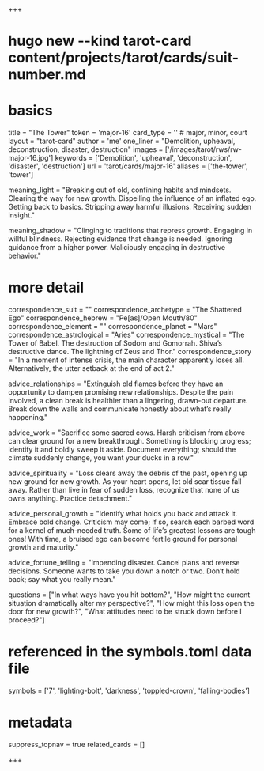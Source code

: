 +++
# hugo new --kind tarot-card content/projects/tarot/cards/suit-number.md
# basics
title     		 = "The Tower"
token					 = 'major-16'
card_type			 = '' # major, minor, court
layout				 = "tarot-card"
author    		 = 'me'
one_liner 		 = "Demolition, upheaval, deconstruction, disaster, destruction"
images				 = ['/images/tarot/rws/rw-major-16.jpg']
keywords			 = ['Demolition', 'upheaval', 'deconstruction', 'disaster', 'destruction']
url						 = 'tarot/cards/major-16'
aliases				 = ['the-tower', 'tower']

meaning_light  = "Breaking out of old, confining habits and mindsets. Clearing the way for new growth. Dispelling the influence of an inflated ego. Getting back to basics. Stripping away harmful illusions. Receiving sudden insight."

meaning_shadow = "Clinging to traditions that repress growth. Engaging in willful blindness. Rejecting evidence that change is needed. Ignoring guidance from a higher power. Maliciously engaging in destructive behavior."

# more detail
correspondence_suit 				= ""
correspondence_archetype 		= "The Shattered Ego"
correspondence_hebrew 			= "Pe[as]/Open Mouth/80"
correspondence_element 			= ""
correspondence_planet 			= "Mars"
correspondence_astrological = "Aries"
correspondence_mystical 		= "The Tower of Babel. The destruction of Sodom and Gomorrah. Shiva’s destructive dance. The lightning of Zeus and Thor."
correspondence_story 				= "In a moment of intense crisis, the main character apparently loses all. Alternatively, the utter setback at the end of act 2."

advice_relationships 	 = "Extinguish old flames before they have an opportunity to dampen promising new relationships. Despite the pain involved, a clean break is healthier than a lingering, drawn-out departure. Break down the walls and communicate honestly about what’s really happening."

advice_work 					 = "Sacrifice some sacred cows. Harsh criticism from above can clear ground for a new breakthrough. Something is blocking progress; identify it and boldly sweep it aside. Document everything; should the climate suddenly change, you want your ducks in a row."

advice_spirituality 	 = "Loss clears away the debris of the past, opening up new ground for new growth. As your heart opens, let old scar tissue fall away. Rather than live in fear of sudden loss, recognize that none of us owns anything. Practice detachment."

advice_personal_growth = "Identify what holds you back and attack it. Embrace bold change. Criticism may come; if so, search each barbed word for a kernel of much-needed truth. Some of life’s greatest lessons are tough ones! With time, a bruised ego can become fertile ground for personal growth and maturity."

advice_fortune_telling = "Impending disaster. Cancel plans and reverse decisions. Someone wants to take you down a notch or two. Don’t hold back; say what you really mean."

questions	= ["In what ways have you hit bottom?", "How might the current situation dramatically alter my perspective?", "How might this loss open the door for new growth?", "What attitudes need to be struck down before I proceed?"]

# referenced in the symbols.toml data file
symbols	  = ['7', 'lighting-bolt', 'darkness', 'toppled-crown', 'falling-bodies']

# metadata
suppress_topnav = true
related_cards 	= []

+++